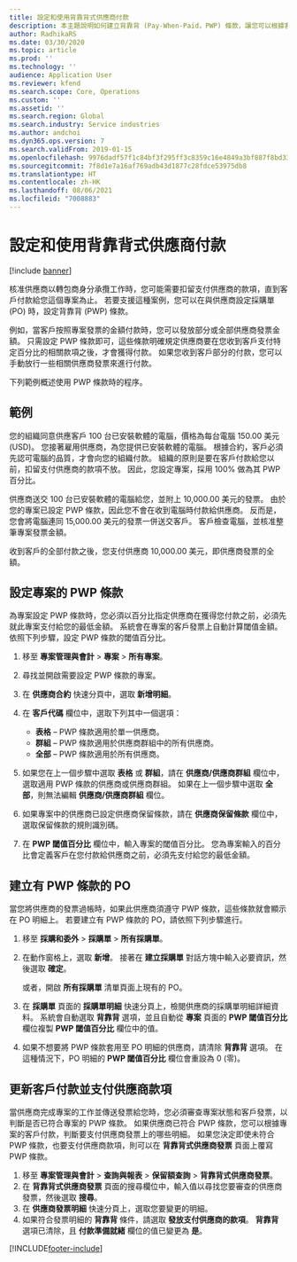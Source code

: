 ```yaml
---
title: 設定和使用背靠背式供應商付款
description: 本主題說明如何建立背靠背 (Pay-When-Paid，PWP) 條款，讓您可以根據客戶付款，發放部分支付供應商的款項。
author: RadhikaRS
ms.date: 03/30/2020
ms.topic: article
ms.prod: ''
ms.technology: ''
audience: Application User
ms.reviewer: kfend
ms.search.scope: Core, Operations
ms.custom: ''
ms.assetid: ''
ms.search.region: Global
ms.search.industry: Service industries
ms.author: andchoi
ms.dyn365.ops.version: 7
ms.search.validFrom: 2019-01-15
ms.openlocfilehash: 9976dadf57f1c84bf3f295ff3c8359c16e4849a3bf887f8bd33e46a04e2a5952
ms.sourcegitcommit: 7f8d1e7a16af769adb43d1877c28fdce53975db8
ms.translationtype: HT
ms.contentlocale: zh-HK
ms.lasthandoff: 08/06/2021
ms.locfileid: "7008883"
---
```

# <a name="set-up-and-use-pay-when-paid-vendor-payments"></a>設定和使用背靠背式供應商付款

[!include [banner](../includes/banner.md)]

核准供應商以轉包商身分承攬工作時，您可能需要扣留支付供應商的款項，直到客戶付款給您這個專案為止。 若要支援這種案例，您可以在與供應商設定採購單 (PO) 時，設定背靠背 (PWP) 條款。

例如，當客戶按照專案發票的金額付款時，您可以發放部分或全部供應商發票金額。 只需設定 PWP 條款即可，這些條款明確規定供應商要在您收到客戶支付特定百分比的相關款項之後，才會獲得付款。 如果您收到客戶部分的付款，您可以手動放行一些相關供應商發票來進行付款。

下列範例概述使用 PWP 條款時的程序。

## <a name="example"></a>範例

您的組織同意供應客戶 100 台已安裝軟體的電腦，價格為每台電腦 150.00 美元 (USD)。 您接著雇用供應商，為您提供已安裝軟體的電腦。 根據合約，客戶必須先認可電腦的品質，才會向您的組織付款。 組織的原則是要在客戶付款給您以前，扣留支付供應商的款項不放。 因此，您設定專案，採用 100% 做為其 PWP 百分比。

供應商送交 100 台已安裝軟體的電腦給您，並附上 10,000.00 美元的發票。 由於您的專案已設定 PWP 條款，因此您不會在收到電腦時付款給供應商。 反而是，您會將電腦連同 15,000.00 美元的發票一併送交客戶。 客戶檢查電腦，並核准整筆專案發票金額。

收到客戶的全部付款之後，您支付供應商 10,000.00 美元，即供應商發票的全額。

## <a name="set-up-pwp-terms-for-a-project"></a>設定專案的 PWP 條款

為專案設定 PWP 條款時，您必須以百分比指定供應商在獲得您付款之前，必須先就此專案支付給您的最低金額。 系統會在專案的客戶發票上自動計算閾值金額。 依照下列步驟，設定 PWP 條款的閾值百分比。

1. 移至 **專案管理與會計** \> **專案** \> **所有專案**。
2. 尋找並開啟需要設定 PWP 條款的專案。
3. 在 **供應商合約** 快速分頁中，選取 **新增明細**。
3. 在 **客戶代碼** 欄位中，選取下列其中一個選項：

    - **表格** – PWP 條款適用於單一供應商。
    - **群組** – PWP 條款適用於供應商群組中的所有供應商。
    - **全部** – PWP 條款適用於所有供應商。

4. 如果您在上一個步驟中選取 **表格** 或 **群組**，請在 **供應商/供應商群組** 欄位中，選取適用 PWP 條款的供應商或供應商群組。 如果在上一個步驟中選取 **全部**，則無法編輯 **供應商/供應商群組** 欄位。
5. 如果專案中的供應商已設定供應商保留條款，請在 **供應商保留條款** 欄位中，選取保留條款的規則識別碼。
6. 在 **PWP 閾值百分比** 欄位中，輸入專案的閾值百分比。 您為專案輸入的百分比會定義客戶在您付款給供應商之前，必須先支付給您的最低金額。

## <a name="create-a-po-that-has-pwp-terms"></a>建立有 PWP 條款的 PO

當您將供應商的發票過帳時，如果此供應商須遵守 PWP 條款，這些條款就會顯示在 PO 明細上。 若要建立有 PWP 條款的 PO，請依照下列步驟進行。

1. 移至 **採購和委外** \> **採購單** \> **所有採購單**。
2. 在動作窗格上，選取 **新增**。 接著在 **建立採購單** 對話方塊中輸入必要資訊，然後選取 **確定**。

    或者，開啟 **所有採購單** 清單頁面上現有的 PO。

4. 在 **採購單** 頁面的 **採購單明細** 快速分頁上，檢閱供應商的採購單明細詳細資料。 系統會自動選取 **背靠背** 選項，並且自動從 **專案** 頁面的 **PWP 閾值百分比** 欄位複製 **PWP 閾值百分比** 欄位中的值。
6. 如果不想要將 PWP 條款套用至 PO 明細的供應商，請清除 **背靠背** 選項。 在這種情況下，PO 明細的 **PWP 閾值百分比** 欄位會重設為 0 (零)。

## <a name="update-a-customer-payment-and-pay-the-vendor"></a>更新客戶付款並支付供應商款項

當供應商完成專案的工作並傳送發票給您時，您必須審查專案狀態和客戶發票，以判斷是否已符合專案的 PWP 條款。 如果供應商已符合 PWP 條款，您可以根據專案的客戶付款，判斷要支付供應商發票上的哪些明細。 如果您決定即使未符合 PWP 條款，也要支付供應商款項，則可以在 **背靠背式供應商發票** 頁面上覆寫 PWP 條款。

1. 移至 **專案管理與會計** \> **查詢與報表** \> **保留額查詢** \> **背靠背式供應商發票**。
2. 在 **背靠背式供應商發票** 頁面的搜尋欄位中，輸入值以尋找您要審查的供應商發票，然後選取 **搜尋**。
3. 在 **供應商發票明細** 快速分頁上，選取您要變更的明細。
4. 如果符合發票明細的 **背靠背** 條件，請選取 **發放支付供應商的款項**。 **背靠背** 選項已清除，且 **付款準備就緒** 欄位的值已變更為 **是**。


[!INCLUDE[footer-include](../includes/footer-banner.md)]